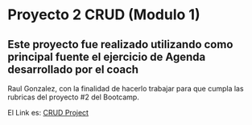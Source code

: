 # Proyecto 2  CRUD (Modulo 1)

## Este proyecto fue realizado utilizando como principal fuente el ejercicio de Agenda desarrollado por el coach
Raul Gonzalez, con la finalidad de hacerlo trabajar para que cumpla las rubricas del proyecto #2 del Bootcamp.


El Link es:
[CRUD Project](https://moyhdzg.github.io/)
